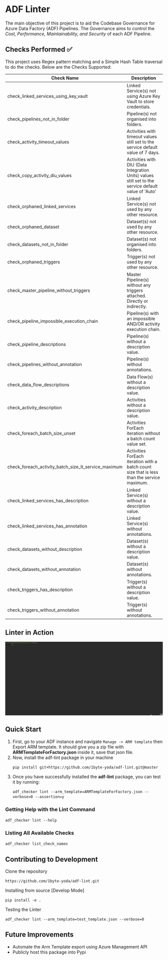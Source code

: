 # ADF Linter
The main objective of this project is to aid the Codebase Governance for Azure Data Factory (ADF) Pipelines. The Governance aims to control the _Cost, Performance, Maintainability, and Security_ of each ADF Pipeline.

## Checks Performed ✅
This project uses Regex pattern matching and a Simple Hash Table traversal to do the checks. Below are the Checks Supported:

| Check Name                                           | Description                                                                                          |
|------------------------------------------------------|------------------------------------------------------------------------------------------------------|
| check_linked_services_using_key_vault                | Linked Service(s) not using Azure Key Vault to store credentials.                                    |
| check_pipelines_not_in_folder                        | Pipeline(s) not organised into folders.                                                              |
| check_activity_timeout_values                        | Activities with timeout values still set to the service default value of 7 days.                     |
| check_copy_activity_diu_values                       | Activities with DIU (Data Integration Units) values still set to the service default value of 'Auto' |
| check_orphaned_linked_services                       | Linked Service(s) not used by any other resource.                                                    |
| check_orphaned_dataset                               | Dataset(s) not used by any other resource.                                                           |
| check_datasets_not_in_folder                         | Dataset(s) not organised into folders.                                                               |
| check_orphaned_triggers                              | Trigger(s) not used by any other resource.                                                           |
| check_master_pipeline_without_triggers               | Master Pipeline(s) without any triggers attached. Directly or indirectly.                            |
| check_pipeline_impossible_execution_chain            | Pipeline(s) with an impossible AND/OR activity execution chain.                                      |
| check_pipeline_descriptions                          | Pipeline(s) without a description value.                                                             |
| check_pipelines_without_annotation                   | Pipeline(s) without annotations.                                                                     |
| check_data_flow_descriptions                         | Data Flow(s) without a description value.                                                            |
| check_activity_description                           | Activities without a description value.                                                              |
| check_foreach_batch_size_unset                       | Activities ForEach iteration without a batch count value set.                                        |
| check_foreach_activity_batch_size_lt_service_maximum | Activities ForEach iteration with a batch count size that is less than the service maximum.          |
| check_linked_services_has_description                | Linked Service(s) without a description value.                                                       |
| check_linked_services_has_annotation                 | Linked Service(s) without annotations.                                                               |
| check_datasets_without_description                   | Dataset(s) without a description value.                                                              |
| check_datasets_without_annotation                    | Dataset(s) without annotations.                                                                      |
| check_triggers_has_description                       | Trigger(s) without a description value.                                                              |
| check_triggers_without_annotation                    | Trigger(s) without annotations.                                                                      |

## Linter in Action

![ADF Linter In Action](images/adf_checker_in_action.gif)

## Quick Start

1. First, go to your ADF instance and navigate `Manage -> ARM template` then Export ARM template. It should give you a zip file with **ARMTemplateForFactory.json** inside it, save that json file.
2. Now, install the adf-lint package in your machine
    ```commandline
    pip install git+https://github.com/1byte-yoda/adf-lint.git@master
    ```
3. Once you have successfully installed the **adf-lint** package, you can test it by running:
   ```commandline
   adf_checker lint --arm_template=ARMTemplateForFactory.json --verbose=0 --assertion=y
   ```

### Getting Help with the Lint Command
```commandline
adf_checker lint --help
```

### Listing All Available Checks
```commandline
adf_checker list_check_names
```

## Contributing to Development

Clone the repository
```commandline
https://github.com/1byte-yoda/adf-lint.git
```

Installing from source [Develop Mode]
```commandline
pip install -e .
```

Testing the Linter
```commandline
adf_checker lint --arm_template=test_template.json --verbose=0
```

## Future Improvements
- Automate the Arm Template export using Azure Management API
- Publicly host this package into Pypi
